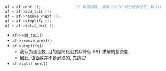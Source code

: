 ```cpp
af = af->nnf ();                // 构造函数, 调用 build 时已经保证了, build 函数中 `!` 会一直向下传递
af = af->add_tail ();
af = af->remove_wnext ();
af = af->simplify ();
af = af->split_next ();
```

- `af->add_tail()`
- `af->remove_wnext()`
- `af->simplify()`
    - 我认为该函数, 目的是简化公式以降低 SAT 求解的复杂度
    - 因此, 该函数并不是必须的, 先跳过!
- `af->split_next()`